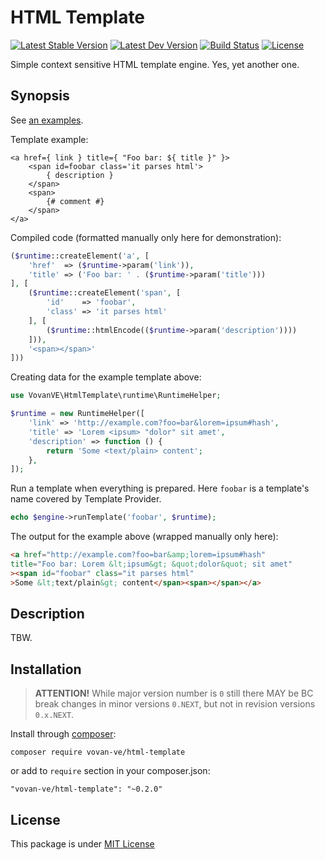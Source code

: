 HTML Template
=============

[![Latest Stable Version](https://img.shields.io/packagist/v/vovan-ve/html-template.svg)](https://packagist.org/packages/vovan-ve/html-template)
[![Latest Dev Version](https://img.shields.io/packagist/vpre/vovan-ve/html-template.svg)](https://packagist.org/packages/vovan-ve/html-template)
[![Build Status](https://travis-ci.org/Vovan-VE/html-template.svg)](https://travis-ci.org/Vovan-VE/html-template)
[![License](https://poser.pugx.org/vovan-ve/html-template/license)](https://packagist.org/packages/vovan-ve/html-template)

Simple context sensitive HTML template engine. Yes, yet another one.

Synopsis
--------

See [an examples](./examples/).

Template example:

```
<a href={ link } title={ "Foo bar: ${ title }" }>
    <span id=foobar class='it parses html'>
        { description }
    </span>
    <span>
        {# comment #}
    </span>
</a>
```

Compiled code (formatted manually only here for demonstration):

```php
($runtime::createElement('a', [
    'href'  => ($runtime->param('link')),
    'title' => ('Foo bar: ' . ($runtime->param('title')))
], [
    ($runtime::createElement('span', [
        'id'    => 'foobar',
        'class' => 'it parses html'
    ], [
        ($runtime::htmlEncode(($runtime->param('description'))))
    ])),
    '<span></span>'
]))
```

Creating data for the example template above:

```php
use VovanVE\HtmlTemplate\runtime\RuntimeHelper;

$runtime = new RuntimeHelper([
    'link' => 'http://example.com?foo=bar&lorem=ipsum#hash',
    'title' => 'Lorem <ipsum> "dolor" sit amet',
    'description' => function () {
        return 'Some <text/plain> content';
    },
]);
```

Run a template when everything is prepared. Here `foobar` is a template's name
covered by Template Provider.

```php
echo $engine->runTemplate('foobar', $runtime);
```

The output for the example above (wrapped manually only here):

```html
<a href="http://example.com?foo=bar&amp;lorem=ipsum#hash"
title="Foo bar: Lorem &lt;ipsum&gt; &quot;dolor&quot; sit amet"
><span id="foobar" class="it parses html"
>Some &lt;text/plain&gt; content</span><span></span></a>
```

Description
-----------

TBW.

Installation
------------

> **ATTENTION!** While major version number is `0` still there MAY be
> BC break changes in minor versions `0.NEXT`, but not in revision
> versions `0.x.NEXT`.

Install through [composer][]:

    composer require vovan-ve/html-template

or add to `require` section in your composer.json:

    "vovan-ve/html-template": "~0.2.0"

License
-------

This package is under [MIT License][mit]


[composer]: http://getcomposer.org/
[mit]: https://opensource.org/licenses/MIT
